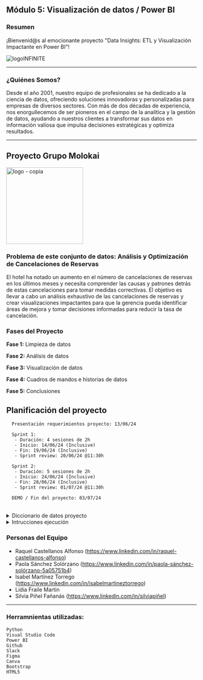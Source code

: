 ## Módulo 5: Visualización de datos / Power BI

### Resumen

¡Bienvenid@s al emocionante proyecto "Data Insights: ETL y Visualización Impactante en Power BI"!

![logoINFINITE](https://github.com/RachelCaste/project-da-promo-H-modulo-4-team-2/assets/99440874/d08b8201-38cd-48c1-93f2-b6b64a0f1a52)

_ _ _

### ¿Quiénes Somos?

Desde el año 2001, nuestro equipo de profesionales se ha dedicado a la ciencia de datos, ofreciendo soluciones innovadoras y personalizadas para empresas de diversos sectores. Con más de dos décadas de experiencia, nos enorgullecemos de ser pioneros en el campo de la analítica y la gestión de datos, ayudando a nuestros clientes a transformar sus datos en información valiosa que impulsa decisiones estratégicas y optimiza resultados.

_ _ _

## Proyecto Grupo Molokai


<img width="203" alt="logo - copia" src="https://github.com/RachelCaste/project-da-promo-H-modulo-4-team-2/assets/99440874/6abf7bc0-3d70-41ae-a2bd-281bfcb22700">

### Problema de este conjunto de datos: Análisis y Optimización de Cancelaciones de Reservas

  <p> El hotel ha notado un aumento en el número de cancelaciones de reservas en los últimos meses y necesita comprender las causas y patrones detrás de estas cancelaciones para tomar medidas correctivas. 
  El objetivo es llevar a cabo un análisis exhaustivo de las cancelaciones de reservas y crear visualizaciones impactantes para que la gerencia pueda identificar áreas de mejora y tomar decisiones informadas 
  para reducir la tasa de cancelación. </p>


### Fases del Proyecto 

**Fase 1:** Limpieza de datos

**Fase 2:** Análisis de datos

**Fase 3:** Visualización de datos

**Fase 4:** Cuadros de mandos e historias de datos

**Fase 5:** Conclusiones

<h2> Planificación del proyecto</h2>

      Presentación requerimientos proyecto: 13/06/24
      
      Sprint 1:
       - Duración: 4 sesiones de 2h 
       - Inicio: 14/06/24 (Inclusive)
       - Fin: 19/06/24 (Inclusive)
       - Sprint review: 20/06/24 @11:30h 
 
      Sprint 2:
       - Duración: 5 sesiones de 2h 
       - Inicio: 24/06/24 (Inclusive)
       - Fin: 28/06/24 (Inclusive)
       - Sprint review: 01/07/24 @11:30h

      DEMO / Fin del proyecto: 03/07/24 

</br>
<details>
  <summary> Diccionario de datos proyecto</summary>
  </br>
        <table>
            <thead>
                <tr>
                    <th>Columna</th>
                    <th>Descripción</th>
                </tr>
            </thead>
            <tbody>
                   <tr><td>hotel</td><td> Tipo de hotel</td></tr>
                   <tr><td>is_canceled</td><td> Indica si la reserva fue cancelada (True) o no (False)</td></tr>
                   <tr><td>lead_time</td><td> Número de días entre la fecha de reserva y la fecha de llegada al hotel</td></tr>
                   <tr><td>arrival_date_year</td><td> Año de llegada al hotel</td></tr>
                   <tr><td>arrival_date_month</td><td> Mes de llegada al hotel</td></tr>
                   <tr><td>arrival_date_week_number</td><td> Número de la semana de llegada al hotel</td></tr>
                   <tr><td>arrival_date_day_of_month</td><td> Día del mes de llegada al hotel</td></tr>
                   <tr><td>stays_in_weekend_nights</td><td> Número de noches que el cliente se quedó durante el fin de semana</td></tr>
                   <tr><td>stays_in_week_nights</td><td> Número de noches que el cliente se quedó durante la semana</td></tr>
                   <tr><td>adults</td><td> Número de adultos que acompañaban al cliente en la reserva</td></tr>
                   <tr><td>children</td><td> Número de niños que acompañaban al cliente en la reserva</td></tr>
                   <tr><td>babies</td><td> Número de bebés que acompañaban al cliente en la reserva</td></tr>
                   <tr><td>meal</td><td> Tipo de comida incluida en la reserva (BB: Desayuno, HB: Media Pensión, FB: Pensión Completa)</td></tr>
                   <tr><td>country</td><td> País de origen del cliente</td></tr>
                   <tr><td>market_segment</td><td> Segmento de mercado al que pertenece la reserva</td></tr>
                   <tr><td>distribution_channel</td><td> Canal de distribución utilizado para realizar la reserva</td></tr>
                   <tr><td>is_repeated_guest</td><td> Indica si el cliente es un huésped repetido (1) o no (0)</td></tr>
                   <tr><td>previous_cancellations</td><td> Número de reservas canceladas por el cliente antes de esta reserva</td></tr>
                   <tr><td>previous_bookings_not_canceled</td><td> Número de reservas no canceladas por el cliente antes de esta reserva</td></tr>
                   <tr><td>Freserved_room_type</td><td> Tipo de habitación reservada</td></tr>
                   <tr><td>assigned_room_type</td><td> Tipo de habitación asignada en la reserva</td></tr>
                   <tr><td>booking_changes</td><td> Número de cambios realizados en la reserva</td></tr>
                   <tr><td>agent</td><td> Identificador del agente involucrado en la reserva</td></tr>
                   <tr><td>company</td><td> Identificador de la compañía involucrada en la reserva</td></tr>
                   <tr><td>days_in_waiting_list</td><td> Número de días que la reserva estuvo en lista de espera</td></tr>
                   <tr><td>customer_type</td><td> Tipo de cliente que realizó la reserva (Transient, Contract, Group, Transient-Party)</td></tr>
                   <tr><td>adr</td><td> Tarifa promedio diaria pagada por la reserva</td></tr>
                   <tr><td>required_car_parking_spaces</td><td> Número de espacios de estacionamiento requeridos por el cliente</td></tr>
                   <tr><td>total_of_special_requests</td><td> Número total de solicitudes especiales realizadas por el cliente</td>
                   <tr><td>reservation_status</td><td> Estado de la reserva (Check-Out: Salida, Canceled: Cancelada)</td></tr>
                   <tr><td>reservation_status_date</td><td> Fecha del estado de la reserva</td></tr>
            </tbody>
          </table>
</details>

<details>
  <summary> Intrucciones ejecución</summary>
  </br>
  <p> Para ver la página web del proyecto, nos descargamos el fichero comprimido (Infinite_insights.rar), lo descomprimimos en local. Entrando en la carpeta del proyecto Infinite_insights hacemos doble clic sobre el fichero index.html, a partir de ahi podemos navegar por todas las opciones de la página. </p>
</details>

### Personas del Equipo


* Raquel Castellanos Alfonso (https://www.linkedin.com/in/raquel-castellanos-alfonso)
* Paola Sánchez Solórzano (https://www.linkedin.com/in/paola-sánchez-solórzano-5a05751b4)
* Isabel Martínez Torrego (https://www.linkedin.com/in/isabelmartineztorrego)
* Lidia Fraile Martin
* Silvia Piñel Fañanás (https://www.linkedin.com/in/silviapiñel)



_ _ _

### Herramnientas utilizadas:

    Python
    Visual Studio Code
    Power BI
    Github
    Slack
    Figma
    Canva
    Bootstrap
    HTML5
